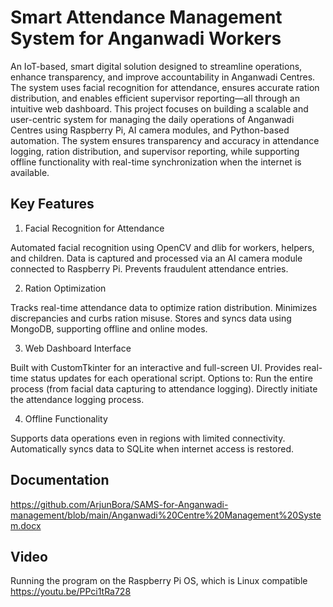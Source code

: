 # Smart Attendance Management System for Anganwadi Workers

An IoT-based, smart digital solution designed to streamline operations, enhance transparency, and improve accountability in Anganwadi Centres. The system uses facial recognition for attendance, ensures accurate ration distribution, and enables efficient supervisor reporting—all through an intuitive web dashboard.
This project focuses on building a scalable and user-centric system for managing the daily operations of Anganwadi Centres using Raspberry Pi, AI camera modules, and Python-based automation.
The system ensures transparency and accuracy in attendance logging, ration distribution, and supervisor reporting, while supporting offline functionality with real-time synchronization when the internet is available.

## Key Features

1. Facial Recognition for Attendance

Automated facial recognition using OpenCV and dlib for workers, helpers, and children.
Data is captured and processed via an AI camera module connected to Raspberry Pi.
Prevents fraudulent attendance entries.

2. Ration Optimization

Tracks real-time attendance data to optimize ration distribution.
Minimizes discrepancies and curbs ration misuse.
Stores and syncs data using MongoDB, supporting offline and online modes.

3. Web Dashboard Interface

Built with CustomTkinter for an interactive and full-screen UI.
Provides real-time status updates for each operational script.
Options to:
Run the entire process (from facial data capturing to attendance logging).
Directly initiate the attendance logging process.

4. Offline Functionality

Supports data operations even in regions with limited connectivity.
Automatically syncs data to SQLite when internet access is restored.

## Documentation
https://github.com/ArjunBora/SAMS-for-Anganwadi-management/blob/main/Anganwadi%20Centre%20Management%20System.docx

## Video
Running the program on the Raspberry Pi OS, which is Linux compatible
https://youtu.be/PPci1tRa728
